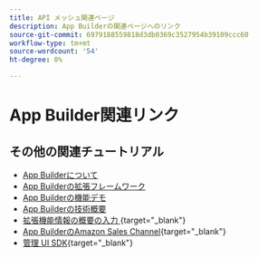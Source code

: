 ```yaml
---
title: API メッシュ関連ページ
description: App Builderの関連ページへのリンク
source-git-commit: 6979188559818d3db0369c3527954b39109ccc60
workflow-type: tm+mt
source-wordcount: '54'
ht-degree: 0%

---
```


# App Builder関連リンク

## その他の関連チュートリアル

* [App Builderについて](../app-builder/introduction-to-app-builder.md)
* [App Builderの拡張フレームワーク](../app-builder/extensibility-framework-commerce-eventing.md)
* [App Builderの機能デモ](../app-builder/app-builder-functional-demonstration.md)
* [App Builderの技術概要](../app-builder/app-builder-technical-overview.md)
* [&#x200B; 拡張機能情報の概要の入力 &#x200B;](https://developer.adobe.com/commerce/marketplace/guides/sellers/extension-information/){target="_blank"}
* [App BuilderのAmazon Sales Channel](https://developer.adobe.com/commerce/extensibility/amazon-sales-channel/){target="_blank"}
* [&#x200B; 管理 UI SDK](https://developer.adobe.com/commerce/extensibility/admin-ui-sdk/){target="_blank"}
